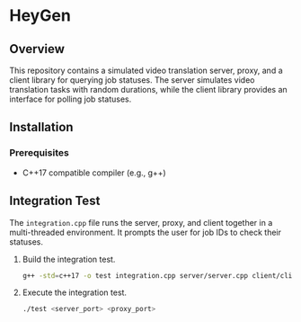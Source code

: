 # HeyGen

## Overview
This repository contains a simulated video translation server, proxy, and a client library for querying job statuses. The server simulates video translation tasks with random durations, while the client library provides an interface for polling job statuses.

## Installation

### Prerequisites
- C++17 compatible compiler (e.g., g++)

## Integration Test
The `integration.cpp` file runs the server, proxy, and client together in a multi-threaded environment. It prompts the user for job IDs to check their statuses.

1. Build the integration test.

   ```zsh
   g++ -std=c++17 -o test integration.cpp server/server.cpp client/client.cpp threadpool/thread-pool.cpp proxy/proxy.cpp -lpthread

2. Execute the integration test.
   ```zsh
   ./test <server_port> <proxy_port>
